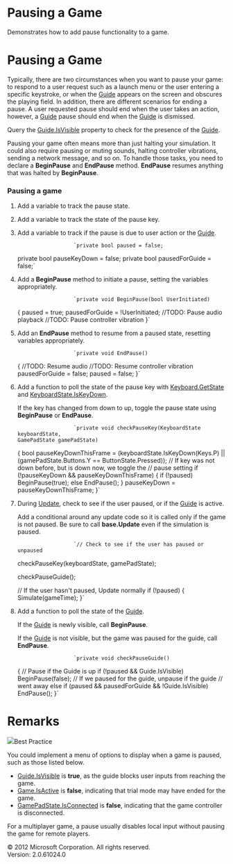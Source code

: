 ﻿

# Pausing a Game

Demonstrates how to add pause functionality to a game.

# Pausing a Game

Typically, there are two circumstances when you want to pause your game: to respond to a user request such as a launch menu or the user entering a specific keystroke, or when the [Guide](T_Microsoft_Xna_Framework_GamerServices_Guide.md) appears on the screen and obscures the playing field. In addition, there are different scenarios for ending a pause. A user requested pause should end when the user takes an action, however, a [Guide](T_Microsoft_Xna_Framework_GamerServices_Guide.md) pause should end when the [Guide](T_Microsoft_Xna_Framework_GamerServices_Guide.md) is dismissed.

Query the [Guide.IsVisible](P_Microsoft_Xna_Framework_GamerServices_Guide_IsVisible.md) property to check for the presence of the [Guide](T_Microsoft_Xna_Framework_GamerServices_Guide.md).

Pausing your game often means more than just halting your simulation. It could also require pausing or muting sounds, halting controller vibrations, sending a network message, and so on. To handle those tasks, you need to declare a **BeginPause** and **EndPause** method. **EndPause** resumes anything that was halted by **BeginPause**.

### Pausing a game

1.  Add a variable to track the pause state.
    
2.  Add a variable to track the state of the pause key.
    
3.  Add a variable to track if the pause is due to user action or the [Guide](T_Microsoft_Xna_Framework_GamerServices_Guide.md).
    
                          `private bool paused = false;
    private bool pauseKeyDown = false;
    private bool pausedForGuide = false;`
                        
    
4.  Add a **BeginPause** method to initiate a pause, setting the variables appropriately.
    
                          `private void BeginPause(bool UserInitiated)
    {
        paused = true;
        pausedForGuide = !UserInitiated;
        //TODO: Pause audio playback
        //TODO: Pause controller vibration
    }`
                        
    
5.  Add an **EndPause** method to resume from a paused state, resetting variables appropriately.
    
                          `private void EndPause()
    {
        //TODO: Resume audio
        //TODO: Resume controller vibration
        pausedForGuide = false;
        paused = false;
    }`
                        
    
6.  Add a function to poll the state of the pause key with [Keyboard.GetState](O_M_MXFI_Keyboard_GetState.md) and [KeyboardState.IsKeyDown](M_Microsoft_Xna_Framework_Input_KeyboardState_IsKeyDown.md).
    
    If the key has changed from down to up, toggle the pause state using **BeginPause** or **EndPause**.
    
                          `private void checkPauseKey(KeyboardState keyboardState,
        GamePadState gamePadState)
    {
        bool pauseKeyDownThisFrame = (keyboardState.IsKeyDown(Keys.P) ||
            (gamePadState.Buttons.Y == ButtonState.Pressed));
        // If key was not down before, but is down now, we toggle the
        // pause setting
        if (!pauseKeyDown && pauseKeyDownThisFrame)
        {
            if (!paused)
                BeginPause(true);
            else
                EndPause();
        }
        pauseKeyDown = pauseKeyDownThisFrame;
    }`
                        
    
7.  During [Update](M_Microsoft_Xna_Framework_Game_Update.md), check to see if the user paused, or if the [Guide](T_Microsoft_Xna_Framework_GamerServices_Guide.md) is active.
    
    Add a conditional around any update code so it is called only if the game is not paused. Be sure to call **base.Update** even if the simulation is paused.
    
                          `// Check to see if the user has paused or unpaused
    checkPauseKey(keyboardState, gamePadState);
    
    checkPauseGuide();
    
    // If the user hasn't paused, Update normally
    if (!paused)
    {
        Simulate(gameTime);
    }`
                        
    
8.  Add a function to poll the state of the [Guide](T_Microsoft_Xna_Framework_GamerServices_Guide.md).
    
    If the [Guide](T_Microsoft_Xna_Framework_GamerServices_Guide.md) is newly visible, call **BeginPause**.
    
    If the [Guide](T_Microsoft_Xna_Framework_GamerServices_Guide.md) is not visible, but the game was paused for the guide, call **EndPause**.
    
                          `private void checkPauseGuide()
    {
        // Pause if the Guide is up
        if (!paused && Guide.IsVisible)
            BeginPause(false);
        // If we paused for the guide, unpause if the guide
        // went away
        else if (paused && pausedForGuide && !Guide.IsVisible)
            EndPause();
    }`
                        
    

# Remarks

![](bp.gif)Best Practice

You could implement a menu of options to display when a game is paused, such as those listed below.

*   [Guide.IsVisible](P_Microsoft_Xna_Framework_GamerServices_Guide_IsVisible.md) is **true**, as the guide blocks user inputs from reaching the game.
*   [Game.IsActive](P_Microsoft_Xna_Framework_Game_IsActive.md) is **false**, indicating that trial mode may have ended for the game.
*   [GamePadState.IsConnected](P_Microsoft_Xna_Framework_Input_GamePadState_IsConnected.md) is **false**, indicating that the game controller is disconnected.

For a multiplayer game, a pause usually disables local input without pausing the game for remote players.

© 2012 Microsoft Corporation. All rights reserved.  
Version: 2.0.61024.0